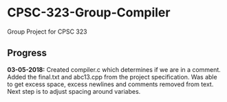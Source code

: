 # CPSC-323-Group-Compiler
Group Project for CPSC 323

## Progress
**03-05-2018:** 
Created compiler.c which determines if we are in a comment. 
Added the final.txt and abc13.cpp from the project specification.
Was able to get excess space, excess newlines and comments removed from text.
Next step is to adjust spacing around variabes.
